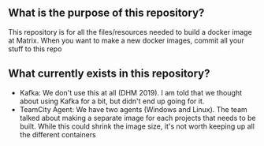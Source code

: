 ## What is the purpose of this repository?
This repository is for all the files/resources needed to build a docker image at Matrix. When you want to make a new docker images, commit all your stuff to this repo

## What currently exists in this repository?
- Kafka: We don't use this at all (DHM 2019). I am told that we thought about using Kafka for a bit, but didn't end up going for it.
- TeamCity Agent: We have two agents (Windows and Linux). The team talked about making a separate image for each projects that needs to be built. While this could shrink the image size, it's not worth keeping up all the different containers
